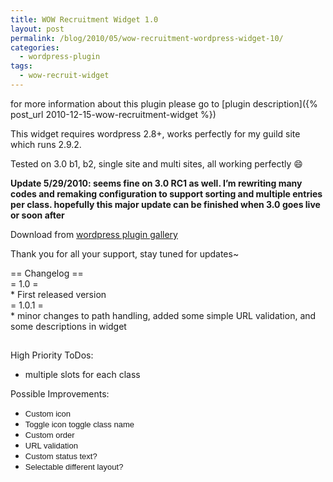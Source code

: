 ```yaml
---
title: WOW Recruitment Widget 1.0
layout: post
permalink: /blog/2010/05/wow-recruitment-wordpress-widget-10/
categories:
  - wordpress-plugin
tags:
  - wow-recruit-widget
---
```


for more information about this plugin please go to [plugin description]({% post_url 2010-12-15-wow-recruitment-widget %})

This widget requires wordpress 2.8+, works perfectly for my guild site which runs 2.9.2.

Tested on 3.0 b1, b2, single site and multi sites, all working perfectly :smile:

**Update 5/29/2010: seems fine on 3.0 RC1 as well. I&#8217;m rewriting many codes and remaking configuration to support sorting and multiple entries per class.
hopefully this major update can be finished when 3.0 goes live or soon after**

Download from [wordpress plugin gallery](http://wordpress.org/extend/plugins/wow-recruit-widget/)

Thank you for all your support, stay tuned for updates~

<div>
  == Changelog ==
</div>

<div>
  = 1.0 =
</div>

<div>
  * First released version
</div>

<div>
  = 1.0.1 =
</div>

<div>
  * minor changes to path handling, added some simple URL validation, and some descriptions in widget
</div>

<div style="text-align: center;">
  <div style="text-align: left;">
    <span style="font-size: x-large;"><br /> </span>
  </div>

  <div style="text-align: left;">
    High Priority ToDos:
  </div>

  <ul>
    <li style="text-align: left;">
      multiple slots for each class
    </li>
  </ul>

  <div style="text-align: left;">
    Possible Improvements:
  </div>

  <ul>
    <li style="text-align: left;">
      <span style="border-collapse: collapse; font-family: arial, sans-serif; font-size: 13px;">Custom icon</span>
    </li>
    <li style="text-align: left;">
      <span style="border-collapse: collapse; font-family: arial, sans-serif; font-size: 13px;">Toggle icon toggle class name</span>
    </li>
    <li style="text-align: left;">
      <span style="border-collapse: collapse; font-family: arial, sans-serif; font-size: 13px;">Custom order</span>
    </li>
    <li style="text-align: left;">
      <span style="border-collapse: collapse; font-family: arial, sans-serif; font-size: 13px;">URL validation</span>
    </li>
    <li style="text-align: left;">
      <span style="border-collapse: collapse; font-family: arial, sans-serif; font-size: 13px;">Custom status text?</span>
    </li>
    <li style="text-align: left;">
      <span style="border-collapse: collapse; font-family: arial, sans-serif; font-size: 13px;">Selectable different layout?</span>
    </li>
  </ul>
</div>
